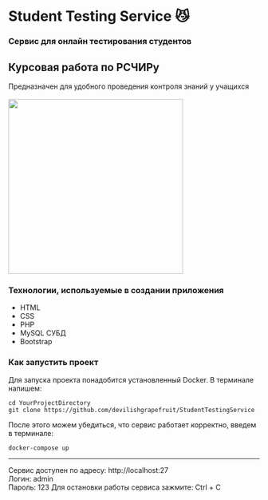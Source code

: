 # Student Testing Service :smirk_cat:

### Сервис для онлайн тестирования студентов

## Курсовая работа по РСЧИРу

Предназначен для удобного проведения контроля знаний у учащихся
<br>
<br>
<img width="350" height="350" src="https://gobigo.ru/wp-content/uploads/2021/02/geometry-155757_1280-935x1024.png"/>

### Технологии, используемые в создании приложения

- HTML
- CSS
- PHP
- MySQL СУБД
- Bootstrap

### Как запустить проект

Для запуска проекта понадобится установленный Docker.
В терминале напишем:

```
cd YourProjectDirectory
git clone https://github.com/devilishgrapefruit/StudentTestingService
```

После этого можем убедиться, что сервис работает корректно, введем в терминале:

```
docker-compose up
```

___
Сервис доступен по адресу:
http://localhost:27
<br>
Логин: admin
<br>
Пароль: 123
Для остановки работы сервиса зажмите: Ctrl + C

